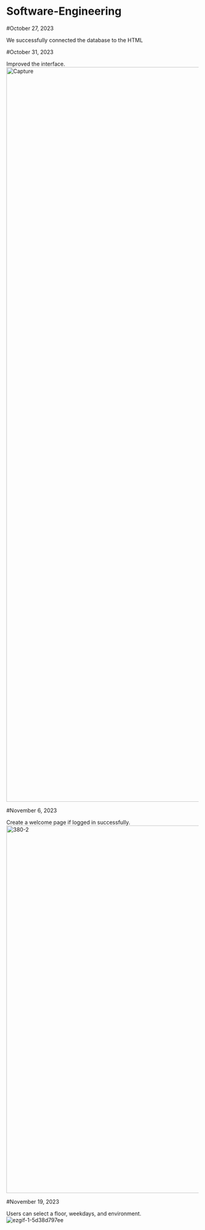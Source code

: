 # Software-Engineering
#October 27, 2023

  We successfully connected the database to the HTML

#October 31, 2023

  Improved the interface.
<img width="1919" alt="Capture" src="https://github.com/Tyouhn/Room-Finder/assets/30061954/af335c48-7b3d-4874-8c56-285eae00e6e8">

#November 6, 2023

  Create a welcome page if logged in successfully.
<img width="960" alt="380-2" src="https://github.com/Tyouhn/Room-Finder/assets/30061954/3080f9bc-d394-489a-94a0-db63919a6843">

#November 19, 2023

  Users can select a floor, weekdays, and environment.
![ezgif-1-5d38d797ee](https://github.com/Tyouhn/Room-Finder/assets/30061954/2ddf667b-6b25-49a9-85cf-70dc01ad15b1)
